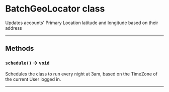 # BatchGeoLocator class

Updates accounts' Primary Location latitude and longitude based on their address

---
## Methods
### `schedule()` → `void`

Schedules the class to run every night at 3am, based on the TimeZone of the current User logged in.

---
